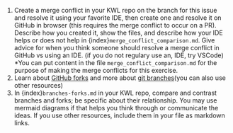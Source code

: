 1. Create a merge conflict in your KWL repo on the branch for this issue and resolve it using your favorite IDE, then create one and resolve it on GitHub in browser (this requires the merge conflict to occur on a PR). Describe how you created it, show the files, and describe how your IDE helps or does not help in {index}`merge_conflict_comparison.md`. Give advice for when you think someone should resolve a merge conflict in GitHub vs using an IDE. (if you do not regulary use an, IDE, try VSCode) *You can put content in the file `merge_conflict_comparison.md` for the purpose of making the merge conflicts for this exercise. 
2.  Learn about [GitHub forks](https://docs.github.com/en/pull-requests/collaborating-with-pull-requests/working-with-forks) and more about [git branches](https://git-scm.com/book/en/v2/Git-Branching-Branches-in-a-Nutshell)(you can also use other resources)
3. In {index}`branches-forks.md` in your KWL repo, compare and contrast branches and forks; be specific about their relationship. You may use mermaid diagrams if that helps you think through or communicate the ideas. If you use other resources, include them in your file as markdown links. 